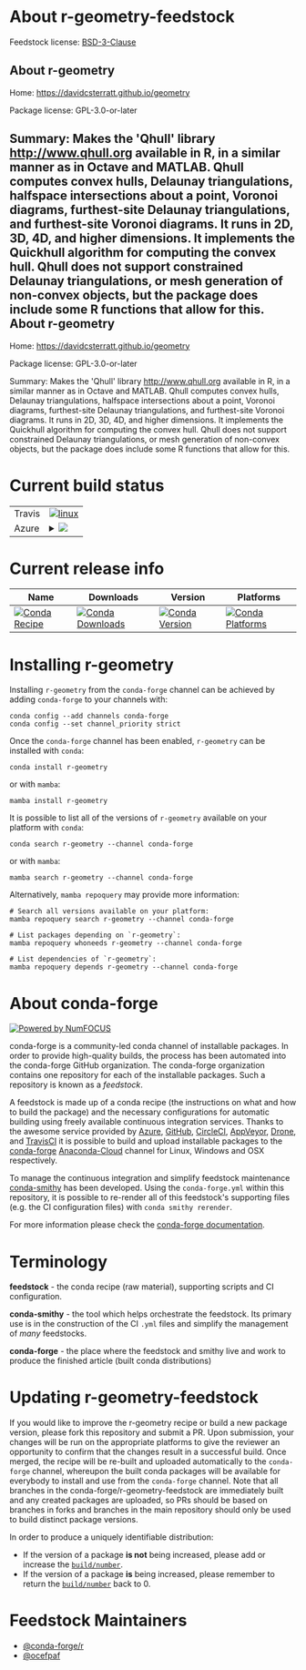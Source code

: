 About r-geometry-feedstock
==========================

Feedstock license: [BSD-3-Clause](https://github.com/conda-forge/r-geometry-feedstock/blob/main/LICENSE.txt)

About r-geometry
----------------

Home: https://davidcsterratt.github.io/geometry

Package license: GPL-3.0-or-later

Summary: Makes the 'Qhull' library <http://www.qhull.org> available in R, in a similar manner as in Octave and MATLAB. Qhull computes convex hulls, Delaunay triangulations, halfspace intersections about a point, Voronoi diagrams, furthest-site Delaunay triangulations, and furthest-site Voronoi diagrams. It runs in 2D, 3D, 4D, and higher dimensions. It implements the Quickhull algorithm for computing the convex hull. Qhull does not support constrained Delaunay triangulations, or mesh generation of non-convex objects, but the package does include some R functions that allow for this.
About r-geometry
----------------

Home: https://davidcsterratt.github.io/geometry

Package license: GPL-3.0-or-later

Summary: Makes the 'Qhull' library <http://www.qhull.org> available in R, in a similar manner as in Octave and MATLAB. Qhull computes convex hulls, Delaunay triangulations, halfspace intersections about a point, Voronoi diagrams, furthest-site Delaunay triangulations, and furthest-site Voronoi diagrams. It runs in 2D, 3D, 4D, and higher dimensions. It implements the Quickhull algorithm for computing the convex hull. Qhull does not support constrained Delaunay triangulations, or mesh generation of non-convex objects, but the package does include some R functions that allow for this.

Current build status
====================


<table><tr>
    <td>Travis</td>
    <td>
      <a href="https://app.travis-ci.com/conda-forge/r-geometry-feedstock">
        <img alt="linux" src="https://img.shields.io/travis/com/conda-forge/r-geometry-feedstock/main.svg?label=Linux">
      </a>
    </td>
  </tr>
    
  <tr>
    <td>Azure</td>
    <td>
      <details>
        <summary>
          <a href="https://dev.azure.com/conda-forge/feedstock-builds/_build/latest?definitionId=1175&branchName=main">
            <img src="https://dev.azure.com/conda-forge/feedstock-builds/_apis/build/status/r-geometry-feedstock?branchName=main">
          </a>
        </summary>
        <table>
          <thead><tr><th>Variant</th><th>Status</th></tr></thead>
          <tbody><tr>
              <td>linux_64_r_base4.2</td>
              <td>
                <a href="https://dev.azure.com/conda-forge/feedstock-builds/_build/latest?definitionId=1175&branchName=main">
                  <img src="https://dev.azure.com/conda-forge/feedstock-builds/_apis/build/status/r-geometry-feedstock?branchName=main&jobName=linux&configuration=linux%20linux_64_r_base4.2" alt="variant">
                </a>
              </td>
            </tr><tr>
              <td>linux_64_r_base4.3</td>
              <td>
                <a href="https://dev.azure.com/conda-forge/feedstock-builds/_build/latest?definitionId=1175&branchName=main">
                  <img src="https://dev.azure.com/conda-forge/feedstock-builds/_apis/build/status/r-geometry-feedstock?branchName=main&jobName=linux&configuration=linux%20linux_64_r_base4.3" alt="variant">
                </a>
              </td>
            </tr><tr>
              <td>linux_aarch64_r_base4.2</td>
              <td>
                <a href="https://dev.azure.com/conda-forge/feedstock-builds/_build/latest?definitionId=1175&branchName=main">
                  <img src="https://dev.azure.com/conda-forge/feedstock-builds/_apis/build/status/r-geometry-feedstock?branchName=main&jobName=linux&configuration=linux%20linux_aarch64_r_base4.2" alt="variant">
                </a>
              </td>
            </tr><tr>
              <td>linux_aarch64_r_base4.3</td>
              <td>
                <a href="https://dev.azure.com/conda-forge/feedstock-builds/_build/latest?definitionId=1175&branchName=main">
                  <img src="https://dev.azure.com/conda-forge/feedstock-builds/_apis/build/status/r-geometry-feedstock?branchName=main&jobName=linux&configuration=linux%20linux_aarch64_r_base4.3" alt="variant">
                </a>
              </td>
            </tr><tr>
              <td>linux_ppc64le_r_base4.2</td>
              <td>
                <a href="https://dev.azure.com/conda-forge/feedstock-builds/_build/latest?definitionId=1175&branchName=main">
                  <img src="https://dev.azure.com/conda-forge/feedstock-builds/_apis/build/status/r-geometry-feedstock?branchName=main&jobName=linux&configuration=linux%20linux_ppc64le_r_base4.2" alt="variant">
                </a>
              </td>
            </tr><tr>
              <td>linux_ppc64le_r_base4.3</td>
              <td>
                <a href="https://dev.azure.com/conda-forge/feedstock-builds/_build/latest?definitionId=1175&branchName=main">
                  <img src="https://dev.azure.com/conda-forge/feedstock-builds/_apis/build/status/r-geometry-feedstock?branchName=main&jobName=linux&configuration=linux%20linux_ppc64le_r_base4.3" alt="variant">
                </a>
              </td>
            </tr><tr>
              <td>osx_64_r_base4.2</td>
              <td>
                <a href="https://dev.azure.com/conda-forge/feedstock-builds/_build/latest?definitionId=1175&branchName=main">
                  <img src="https://dev.azure.com/conda-forge/feedstock-builds/_apis/build/status/r-geometry-feedstock?branchName=main&jobName=osx&configuration=osx%20osx_64_r_base4.2" alt="variant">
                </a>
              </td>
            </tr><tr>
              <td>osx_64_r_base4.3</td>
              <td>
                <a href="https://dev.azure.com/conda-forge/feedstock-builds/_build/latest?definitionId=1175&branchName=main">
                  <img src="https://dev.azure.com/conda-forge/feedstock-builds/_apis/build/status/r-geometry-feedstock?branchName=main&jobName=osx&configuration=osx%20osx_64_r_base4.3" alt="variant">
                </a>
              </td>
            </tr><tr>
              <td>win_64</td>
              <td>
                <a href="https://dev.azure.com/conda-forge/feedstock-builds/_build/latest?definitionId=1175&branchName=main">
                  <img src="https://dev.azure.com/conda-forge/feedstock-builds/_apis/build/status/r-geometry-feedstock?branchName=main&jobName=win&configuration=win%20win_64_" alt="variant">
                </a>
              </td>
            </tr>
          </tbody>
        </table>
      </details>
    </td>
  </tr>
</table>

Current release info
====================

| Name | Downloads | Version | Platforms |
| --- | --- | --- | --- |
| [![Conda Recipe](https://img.shields.io/badge/recipe-r--geometry-green.svg)](https://anaconda.org/conda-forge/r-geometry) | [![Conda Downloads](https://img.shields.io/conda/dn/conda-forge/r-geometry.svg)](https://anaconda.org/conda-forge/r-geometry) | [![Conda Version](https://img.shields.io/conda/vn/conda-forge/r-geometry.svg)](https://anaconda.org/conda-forge/r-geometry) | [![Conda Platforms](https://img.shields.io/conda/pn/conda-forge/r-geometry.svg)](https://anaconda.org/conda-forge/r-geometry) |

Installing r-geometry
=====================

Installing `r-geometry` from the `conda-forge` channel can be achieved by adding `conda-forge` to your channels with:

```
conda config --add channels conda-forge
conda config --set channel_priority strict
```

Once the `conda-forge` channel has been enabled, `r-geometry` can be installed with `conda`:

```
conda install r-geometry
```

or with `mamba`:

```
mamba install r-geometry
```

It is possible to list all of the versions of `r-geometry` available on your platform with `conda`:

```
conda search r-geometry --channel conda-forge
```

or with `mamba`:

```
mamba search r-geometry --channel conda-forge
```

Alternatively, `mamba repoquery` may provide more information:

```
# Search all versions available on your platform:
mamba repoquery search r-geometry --channel conda-forge

# List packages depending on `r-geometry`:
mamba repoquery whoneeds r-geometry --channel conda-forge

# List dependencies of `r-geometry`:
mamba repoquery depends r-geometry --channel conda-forge
```


About conda-forge
=================

[![Powered by
NumFOCUS](https://img.shields.io/badge/powered%20by-NumFOCUS-orange.svg?style=flat&colorA=E1523D&colorB=007D8A)](https://numfocus.org)

conda-forge is a community-led conda channel of installable packages.
In order to provide high-quality builds, the process has been automated into the
conda-forge GitHub organization. The conda-forge organization contains one repository
for each of the installable packages. Such a repository is known as a *feedstock*.

A feedstock is made up of a conda recipe (the instructions on what and how to build
the package) and the necessary configurations for automatic building using freely
available continuous integration services. Thanks to the awesome service provided by
[Azure](https://azure.microsoft.com/en-us/services/devops/), [GitHub](https://github.com/),
[CircleCI](https://circleci.com/), [AppVeyor](https://www.appveyor.com/),
[Drone](https://cloud.drone.io/welcome), and [TravisCI](https://travis-ci.com/)
it is possible to build and upload installable packages to the
[conda-forge](https://anaconda.org/conda-forge) [Anaconda-Cloud](https://anaconda.org/)
channel for Linux, Windows and OSX respectively.

To manage the continuous integration and simplify feedstock maintenance
[conda-smithy](https://github.com/conda-forge/conda-smithy) has been developed.
Using the ``conda-forge.yml`` within this repository, it is possible to re-render all of
this feedstock's supporting files (e.g. the CI configuration files) with ``conda smithy rerender``.

For more information please check the [conda-forge documentation](https://conda-forge.org/docs/).

Terminology
===========

**feedstock** - the conda recipe (raw material), supporting scripts and CI configuration.

**conda-smithy** - the tool which helps orchestrate the feedstock.
                   Its primary use is in the construction of the CI ``.yml`` files
                   and simplify the management of *many* feedstocks.

**conda-forge** - the place where the feedstock and smithy live and work to
                  produce the finished article (built conda distributions)


Updating r-geometry-feedstock
=============================

If you would like to improve the r-geometry recipe or build a new
package version, please fork this repository and submit a PR. Upon submission,
your changes will be run on the appropriate platforms to give the reviewer an
opportunity to confirm that the changes result in a successful build. Once
merged, the recipe will be re-built and uploaded automatically to the
`conda-forge` channel, whereupon the built conda packages will be available for
everybody to install and use from the `conda-forge` channel.
Note that all branches in the conda-forge/r-geometry-feedstock are
immediately built and any created packages are uploaded, so PRs should be based
on branches in forks and branches in the main repository should only be used to
build distinct package versions.

In order to produce a uniquely identifiable distribution:
 * If the version of a package **is not** being increased, please add or increase
   the [``build/number``](https://docs.conda.io/projects/conda-build/en/latest/resources/define-metadata.html#build-number-and-string).
 * If the version of a package **is** being increased, please remember to return
   the [``build/number``](https://docs.conda.io/projects/conda-build/en/latest/resources/define-metadata.html#build-number-and-string)
   back to 0.

Feedstock Maintainers
=====================

* [@conda-forge/r](https://github.com/conda-forge/r/)
* [@ocefpaf](https://github.com/ocefpaf/)

